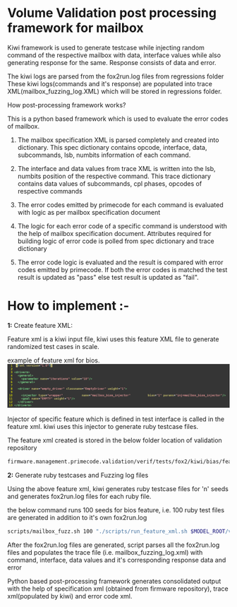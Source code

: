 Volume Validation post processing framework for mailbox
=======================================================

Kiwi framework is used to generate testcase while injecting random command of the respective mailbox with data, interface values while also generating response for the same.
Response consists of data and error.

The kiwi logs are parsed from the fox2run.log files from regressions folder
These kiwi logs(commands and it's response) are populated into trace XML(mailbox_fuzzing_log.XML) which will be stored in regressions folder.


How post-processing framework works?


This is a python based framework which is used to evaluate the error codes of mailbox.

1. The mailbox specification XML is parsed completely and created into dictionary.
   This spec dictionary contains opcode, interface, data, subcommands, lsb, numbits information of each command. 

2. The interface and data values from trace XML is written into the lsb,
   numbits position of the respective command.
   This trace dictionary contains data values of subcommands, cpl phases,
   opcodes of respective commands

3. The error codes emitted by primecode for each command is evaluated with
   logic as per mailbox specification document 

4. The logic for each error code of a specific command is understood with the
   help of mailbox specification document.
   Attributes required for building logic of error code is polled from spec
   dictionary and trace dictionary

5. The error code logic is evaluated and the result is compared with error
   codes emitted by primecode.
   If both the error codes is matched the test result is updated as "pass"
   else test result is updated as "fail".
 


How to implement :-
========================

**1:** Create feature XML:

Feature xml is a kiwi input file, kiwi uses this feature XML file to generate
randomized test cases in scale. 

example of feature xml for bios.
![Image](feature_xml.png)

Injector of specific feature which is defined in test interface is called in the feature xml.
kiwi uses this injector to generate ruby testcase files.

The feature xml created is stored in the below folder location of validation
repository
```sh
firmware.management.primecode.validation/verif/tests/fox2/kiwi/bias/feature_xml/
```

**2:** Generate ruby testcases and Fuzzing log files

Using the above feature xml, kiwi generates ruby testcase files for 'n' seeds and generates fox2run.log files for each ruby file.

the below command runs 100 seeds for bios feature, i.e. 100 ruby test files are generated in
addition to it's own fox2run.log
```sh
scripts/mailbox_fuzz.sh 100 "./scripts/run_feature_xml.sh $MODEL_ROOT/verif/tests/fox2/kiwi/bias/feature_xml/bios.xml"
```

After the fox2run.log files are generated, script parses all the fox2run.log files and populates the trace file (i.e. mailbox_fuzzing_log.xml) with command, interface, data values and it's corresponding response data and error


Python based post-processing framework generates consolidated output with
the help of specification xml (obtained from firmware repository), trace xml(populated by kiwi) and error code xml.

